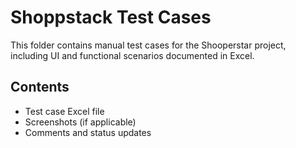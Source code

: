 # Shoppstack Test Cases

This folder contains manual test cases for the Shooperstar project, including UI and functional scenarios documented in Excel.

## Contents
- Test case Excel file
- Screenshots (if applicable)
- Comments and status updates

